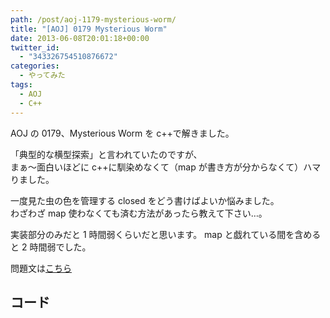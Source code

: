 ```yaml
---
path: /post/aoj-1179-mysterious-worm/
title: "[AOJ] 0179 Mysterious Worm"
date: 2013-06-08T20:01:18+00:00
twitter_id:
  - "343326754510876672"
categories:
  - やってみた
tags:
  - AOJ
  - C++
---
```


AOJ の 0179、Mysterious Worm を c++で解きました。

「典型的な横型探索」と言われていたのですが、  
まぁ〜面白いほどに c++に馴染めなくて（map が書き方が分からなくて）ハマりました。

一度見た虫の色を管理する closed をどう書けばよいか悩みました。  
わざわざ map 使わなくても済む方法があったら教えて下さい…。

実装部分のみだと 1 時間弱くらいだと思います。 map と戯れている間を含めると 2 時間弱でした。

問題文は[こちら](http://judge.u-aizu.ac.jp/onlinejudge/description.jsp?id=0179&lang=jp)

<!--more-->

## コード

<script src="https://gist.github.com/Leko/5734862.js"></script>
